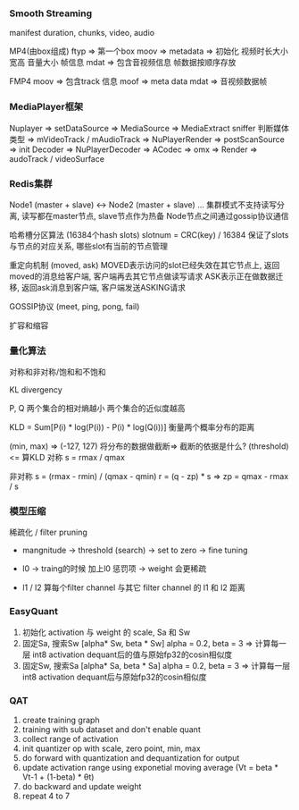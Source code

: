 ### Smooth Streaming
manifest
duration, chunks, video, audio


MP4(由box组成)
ftyp => 第一个box
moov => metadata => 初始化 视频时长大小 宽高 音量大小 帧信息
mdat => 包含音视频信息 帧数据按顺序存放

FMP4
moov => 包含track 信息
moof => meta data
mdat => 音视频数据帧

### MediaPlayer框架

Nuplayer => setDataSource => MediaSource => MediaExtract sniffer 判断媒体类型 => mVideoTrack / mAudioTrack
		 => NuPlayerRender => postScanSource => init Decoder => NuPlayerDecoder => ACodec => omx => Render => audoTrack / videoSurface


### Redis集群

Node1 (master + slave) <-> Node2 (master + slave) ...
集群模式不支持读写分离, 读写都在master节点, slave节点作为热备
Node节点之间通过gossip协议通信

哈希槽分区算法 (16384个hash slots)
slotnum = CRC(key) / 16384 
保证了slots与节点的对应关系, 哪些slot有当前的节点管理

重定向机制 (moved, ask)
MOVED表示访问的slot已经失效在其它节点上, 返回moved的消息给客户端, 客户端再去其它节点做读写请求
ASK表示正在做数据迁移, 返回ask消息到客户端, 客户端发送ASKING请求

GOSSIP协议 (meet, ping, pong, fail)

扩容和缩容


### 量化算法
对称和非对称/饱和和不饱和

KL divergency

P, Q 两个集合的相对熵越小 两个集合的近似度越高

KLD = Sum[P(i) * log(P(i)) - P(i) * log(Q(i))]
衡量两个概率分布的距离

(min, max) => (-127, 127) 将分布的数据做截断=> 截断的依据是什么? (threshold) <= 算KLD
对称
s = rmax / qmax

非对称
s = (rmax - rmin) / (qmax - qmin)
r = (q - zp) * s => zp = qmax - rmax / s


### 模型压缩
稀疏化 / filter pruning

- mangnitude ->  threshold (search) -> set to zero -> fine tuning
- l0 -> traing的时候 加上l0 惩罚项 -> weight 会更稀疏


- l1 / l2 算每个filter channel 与其它 filter channel 的 l1 和 l2 距离


### EasyQuant
1. 初始化 activation 与 weight 的 scale, Sa 和 Sw
2. 固定Sa, 搜索Sw  [alpha* Sw, beta * Sw] alpha = 0.2, beta = 3
 => 计算每一层 int8 activation dequant后的值与原始fp32的cosin相似度
3. 固定Sw, 搜索Sa  [alpha* Sa, beta * Sa] alpha = 0.2, beta = 3
 => 计算每一层 int8 activation dequant后与原始fp32的cosin相似度


### QAT
1. create training graph
2. training with sub dataset and don't enable quant
3. collect range of activation
4. init quantizer op with scale, zero point, min, max
5. do forward with quantization and dequantization for output
6. update activation range using exponetial moving average (Vt = beta * Vt-1 + (1-beta) * θt)
7. do backward and update weight
8. repeat 4 to 7
